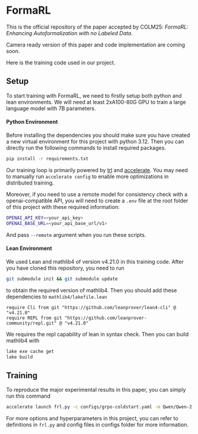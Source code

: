 # FormaRL

This is the official repository of the paper accepted by COLM25: *FormaRL: Enhancing Autoformalization with no Labeled Data*.

Camera ready version of this paper and code implementation are coming soon.

Here is the training code used in our project.

## Setup

To start training with FormaRL, we need to firstly setup both python and lean environments. We will need at least 2xA100-80G GPU to train a large language model with 7B parameters.

#### Python Environment

Before installing the dependencies you should make sure you have created a new virtual environment for this project with python 3.12. Then you can directly run the following commands to install required packages.

```sh
pip install -r requirements.txt
```

Our training loop is primarily powered by [trl](https://github.com/huggingface/trl) and [accelerate](https://huggingface.co/docs/accelerate/index). You may need to manually run `accelerate config` to enable more optimizations in distributed training.

Moreover, if you need to use a remote model for consistency check with a openai-compatible API, you will need to create a `.env` file at the root folder of this project with these required information:

```sh
OPENAI_API_KEY=<your_api_key>
OPENAI_BASE_URL=<your_api_base_url/v1>
```

And pass `--remote` argument when you run these scripts.

#### Lean Environment

We used Lean and mathlib4 of version v4.21.0 in this training code. After you have cloned this repository, you need to run

```sh
git submodule init && git submodule update
```

to obtain the required version of mathlib4. Then you should add these dependencies to `mathlib4/lakefile.lean`

```lean
require Cli from git "https://github.com/leanprover/lean4-cli" @ "v4.21.0"
require REPL from git "https://github.com/leanprover-community/repl.git" @ "v4.21.0"
```

We requires the repl capability of lean in syntax check. Then you can build mathlib4 with

```sh
lake exe cache get
lake build
```

## Training

To reproduce the major experimental results in this paper, you can simply run this command

```sh
accelerate launch frl.py -c configs/grpo-coldstart.yaml -m Qwen/Qwen-2.5-Coder-7B --eval_model deepseek-v3 --save_path logs/ --remote
```

For more options and hyperparameters in this project, you can refer to definitions in `frl.py` and config files in configs folder for more information.
